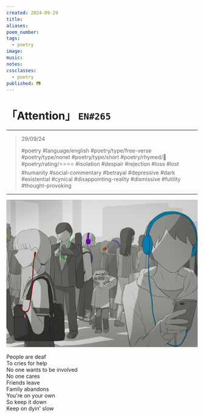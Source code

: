 ```yaml
---
created: 2024-09-29
title:
aliases:
poem_number:
tags:
  - poetry
image:
music:
notes:
cssclasses:
  - poetry
published: 📷
---
```

# 「Attention」 `EN#265`

---

> 29/09/24
> 
> #poetry 
> #language/english 
> #poetry/type/free-verse #poetry/type/nonet #poetry/type/short 
> #poetry/rhymed/🔴 
> #poetry/rating/⭐⭐⭐⭐ 
> #isolation #despair #rejection #loss #lost #humanity #social-commentary #betrayal #depressive #dark #existential #cynical #disappointing-reality #dismissive #futility #thought-provoking 

---

![poem-attention](../!art/poem-attention.jpg)


People are deaf  
To cries for help  
No one wants to be involved  
No one cares  
Friends leave  
Family abandons  
You're on your own  
So keep it down  
Keep on dyin' slow